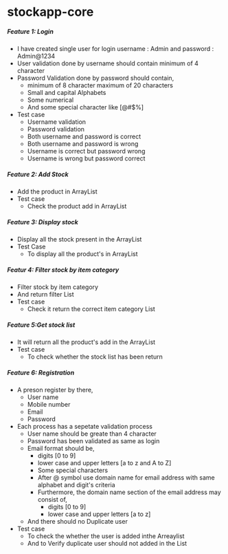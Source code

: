 # stockapp-core


##### Feature 1: Login
  * I have created single user for login username : Admin and password : Admin@1234
  * User validation done by username should contain minimum of 4 character
  * Password Validation done by password should contain,
  	* minimum of 8 character maximum of 20 characters
	* Small and capital Alphabets
	* Some numerical
	* And some special character like [@#$%]
  * Test case 
  	* Username validation
  	* Password validation
  	* Both username and password is correct
  	* Both username and password is wrong
  	* Username is correct but password wrong
  	* Username is wrong but password correct
  
##### Feature 2: Add Stock
  * Add the product in ArrayList
  * Test case
  	* Check the product add in ArrayList
  
##### Feature 3: Display stock
  * Display all the stock present in the ArrayList
  * Test Case
	* To display all the product's in ArrayList

##### Featur 4: Filter stock by item category
  * Filter stock by item category
  * And return filter List
  * Test case
  	* Check it return the correct item category List

##### Feature 5:Get stock list
  * It will return all the product's add in the ArrayList
  * Test case
  	* To check whether the stock list has been return
  	
##### Feature 6: Registration
  * A preson register by there,
  	* User name
  	* Mobile number
  	* Email
  	* Password
  * Each process has a sepetate validation process
  	* User name should be greate than 4 character
  	* Password has been validated as same as login
  	* Email format should be,
  		* digits [0 to 9]
	 	* lower case and upper letters [a to z and A to Z]
	 	* Some special characters
	 	* After @ symbol use domain name for email address with same alphabet and digit's criteria
	 	* Furthermore, the domain name section of the email address may consist of,
	 		* digits [0 to 9]
	 		* lower case and upper letters [a to z]
	* And there should no Duplicate user
  * Test case
  	* To check the whether the user is added inthe Arreaylist
  	* And to Verify duplicate user should not added in the List
